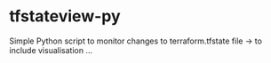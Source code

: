 # tfstateview-py
Simple Python script to monitor changes to terraform.tfstate file -> to include visualisation ...
